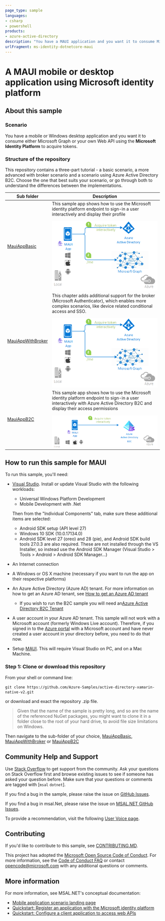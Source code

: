 ```yaml
---
page_type: sample
languages:
- csharp
- powershell
products:
- azure-active-directory
description: "You have a MAUI application and you want it to consume Microsoft Graph or your own Web Api using Microsoft Identity Platform to acquire tokens."
urlFragment: ms-identity-dotnetcore-maui
---
```


# A MAUI mobile or desktop application using Microsoft identity platform

## About this sample

### Scenario

You have a mobile or Windows desktop application and you want it to consume either Microsoft Graph or your own Web API using the **Microsoft Identity Platform** to acquire tokens.

### Structure of the repository

This repository contains a three-part tutorial - a basic scenario, a more advanced with broker scenario and a scenario using Azure Active Directory B2C. Choose the one that best suits your scenario, or go through both to understand the differences between the implementations.

Sub folder                    | Description
----------------------------- | -----------
[MauiAppBasic](https://github.com/Azure-Samples/ms-identity-dotnetcore-maui/tree/main/MauiAppBasic) | This sample app shows how to use the Microsoft identity platform endpoint to sign-in a user interactively and display their profile </p> ![Topology](./MauiAppBasic/ReadmeFiles/topology.png)
[MauiAppWithBroker](https://github.com/Azure-Samples/ms-identity-dotnetcore-maui/tree/main/MauiAppWithBroker)  | This chapter adds additional support for the broker (Microsoft Authenticator), which enables more complex scenarios, like device related conditional access and SSO. </p>  ![Topology](./MauiAppWithBroker/ReadmeFiles/topology.png)
[MauiAppB2C](https://github.com/Azure-Samples/ms-identity-dotnetcore-maui/tree/main/MauiAppB2C)  | This sample app shows how to use the Microsoft identity platform endpoint to sign-in a user interactively with Azure Active Directory B2C and display their access permissions </p>  ![Topology](./MauiAppB2C/ReadmeFiles/topology.png)

## How to run this sample for MAUI

To run this sample, you'll need:

- [Visual Studio](https://aka.ms/vsdownload). Install or update Visual Studio with the following workloads:
  - Universal Windows Platform Development
  - Mobile Development with .Net
  
  Then from the "Individual Components" tab, make sure these additional items are selected:
  - Android SDK setup (API level 27)
  - Windows 10 SDK (10.0.17134.0)
  - Android SDK level 27 (oreo) and 28 (pie), and Android SDK build tools 27.0.3 are also required. These are not installed through the VS Installer, so instead use the Android SDK Manager (Visual Studio > Tools > Android > Android SDK Manager…)
- An Internet connection
- A Windows or OS X machine (necessary if you want to run the app on their respective platforms)
- An Azure Active Directory (Azure AD) tenant. For more information on how to get an Azure AD tenant, see [How to get an Azure AD tenant](https://azure.microsoft.com/en-us/documentation/articles/active-directory-howto-tenant/)
  - If you wish to run the B2C sample you will need an[Azure Active Directory B2C Tenant](https://learn.microsoft.com/azure/active-directory-b2c/tutorial-create-tenant)
- A user account in your Azure AD tenant. This sample will not work with a Microsoft account (formerly Windows Live account). Therefore, if you signed in to the [Azure portal](https://portal.azure.com) with a Microsoft account and have never created a user account in your directory before, you need to do that now.
- Setup [MAUI](https://learn.microsoft.com/dotnet/maui/get-started/installation?tabs=vswin&view=net-maui-7.0). This will require Visual Studio on PC, and on a Mac Machine.

### Step 1:  Clone or download this repository

From your shell or command line:

```Shell
git clone https://github.com/Azure-Samples/active-directory-xamarin-native-v2.git
```

or download and exact the repository .zip file.

> Given that the name of the sample is pretty long, and so are the name of the referenced NuGet packages, you might want to clone it in a folder close to the root of your hard drive, to avoid file size limitations on Windows.

Then navigate to the sub-folder of your choice, [MauiAppBasic](./MauiAppBasic), [MauiAppWithBroker](./MauiAppWithBroker) or [MauiAppB2C](./MauiAppB2C)

## Community Help and Support

Use [Stack Overflow](http://stackoverflow.com/questions/tagged/msal) to get support from the community.
Ask your questions on Stack Overflow first and browse existing issues to see if someone has asked your question before.
Make sure that your questions or comments are tagged with [`msal` `dotnet`].

If you find a bug in the sample, please raise the issue on [GitHub Issues](../../issues).

If you find a bug in msal.Net, please raise the issue on [MSAL.NET GitHub Issues](https://github.com/AzureAD/microsoft-authentication-library-for-dotnet/issues).

To provide a recommendation, visit the following [User Voice page](https://feedback.azure.com/forums/169401-azure-active-directory).

## Contributing

If you'd like to contribute to this sample, see [CONTRIBUTING.MD](/CONTRIBUTING.md).

This project has adopted the [Microsoft Open Source Code of Conduct](https://opensource.microsoft.com/codeofconduct/). For more information, see the [Code of Conduct FAQ](https://opensource.microsoft.com/codeofconduct/faq/) or contact [opencode@microsoft.com](mailto:opencode@microsoft.com) with any additional questions or comments.

## More information

For more information, see MSAL.NET's conceptual documentation:

- [Mobile application scenario landing page](https://docs.microsoft.com/azure/active-directory/develop/scenario-mobile-overview)
- [Quickstart: Register an application with the Microsoft identity platform](https://docs.microsoft.com/azure/active-directory/develop/quickstart-register-app)
- [Quickstart: Configure a client application to access web APIs](https://docs.microsoft.com/azure/active-directory/develop/quickstart-configure-app-access-web-apis)